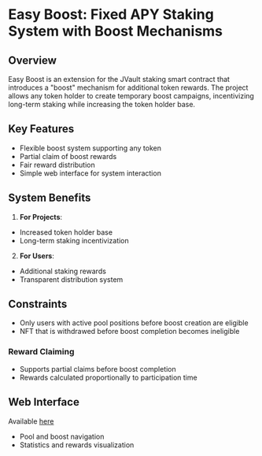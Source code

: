 # Easy Boost: Fixed APY Staking System with Boost Mechanisms

## Overview

Easy Boost is an extension for the JVault staking smart contract that introduces a "boost" mechanism for additional token rewards. The project allows any token holder to create temporary boost campaigns, incentivizing long-term staking while increasing the token holder base.

## Key Features

- Flexible boost system supporting any token
- Partial claim of boost rewards
- Fair reward distribution
- Simple web interface for system interaction

## System Benefits

1. **For Projects**:
- Increased token holder base
- Long-term staking incentivization

2. **For Users**:
- Additional staking rewards
- Transparent distribution system

## Constraints

- Only users with active pool positions before boost creation are eligible
- NFT that is withdrawed before boost completion becomes ineligible

### Reward Claiming

- Supports partial claims before boost completion
- Rewards calculated proportionally to participation time

## Web Interface

Available [here](https://dexnight.github.io/Easy-Boost/)

- Pool and boost navigation
- Statistics and rewards visualization